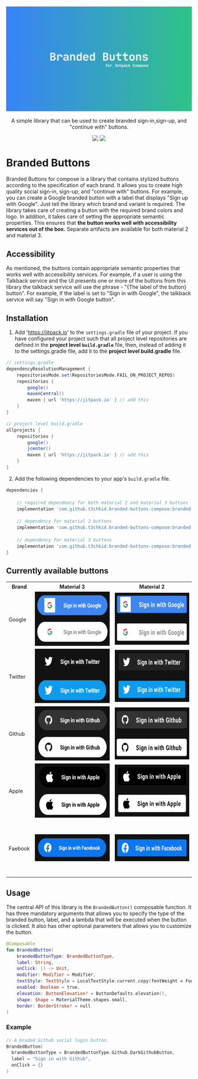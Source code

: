 ![Banner image](images/banner.png)
<p align = "center"> A simple library that can be used to create branded sign-in,sign-up, and "continue with" buttons. </p>
<p align = "center"><img src = "https://jitpack.io/v/t3chkid/branded-buttons-compose.svg"> </img> <img src = "https://www.repostatus.org/badges/latest/wip.svg"></img>
</p>

# Branded Buttons 
Branded Buttons for compose is a library that contains stylized buttons according to the specification of each brand. It allows you to create high quality social sign-in, sign-up, and "continue with" buttons. For example, you can create a Google branded button with a label that displays "Sign up with Google". Just tell the library which brand and variant is required. The library takes care of creating a button with the required brand colors and logo. In addition, it takes care of setting the appropriate semantic properties. This ensures that **the button works well with accessibility services out of the box.** Separate artifacts are available for both material 2 and material 3. 

## Accessibility
As mentioned, the buttons contain appropriate semantic properties that works well with accessibility services. For example, if a user is using the Talkback service and the UI presents one or more of the buttons from this library the talkback service will use the phrase - "{The label of the button} button". For example, if the label is set to "Sign in with Google", the talkback service will say "Sign in with Google button".

## Installation
1. Add 'https://jitpack.io' to the ```settings.gradle``` file of your project. If you have configured your project such that all project level repositories are defined in the **project level ```build.gradle```** file, then, instead of adding it to the settings.gradle file, add it to the **project level build.gradle** file.

```groovy
// settings.gradle
dependencyResolutionManagement {
    repositoriesMode.set(RepositoriesMode.FAIL_ON_PROJECT_REPOS)
    repositories {
        google()
        mavenCentral()
        maven { url 'https://jitpack.io' } // add this
    }
}
```

```groovy
// project level build.gradle
allprojects {
    repositories {
        google()
        jcenter()
        maven { url 'https://jitpack.io' } // add this
    }
}

```

2. Add the following dependencies to your app's ```build.gradle``` file.

```groovy
dependencies {

    // required dependency for both material 2 and material 3 buttons
    implementation 'com.github.t3chkid.branded-buttons-compose:branded-buttons-core:1.0.0'
    
    // dependency for material 2 buttons
    implementation 'com.github.t3chkid.branded-buttons-compose:branded-buttons-compose-m2:1.0.0'
    
    // dependency for material 3 buttons
    implementation 'com.github.t3chkid.branded-buttons-compose:branded-buttons-compose-m3:1.0.0'
}
```

## Currently available buttons

<table>
    <tr>
        <th> Brand </th>
        <th> Material 3 </th>
        <th> Material 2 </th> 
    <tr>
    <tr>
        <td> Google </td>
        <td  width = "273" height = "150"> <img src ="images/m3-google-buttons.png" width = "270" height = "147"></img> </td> 
        <td  width = "276" height = "144"> <img src ="images/google-buttons.png" width = "273" height = "141"></img> </td> 
    <tr>    
    <tr>
        <td> Twitter </td>
        <td  width = "273" height = "150"> <img src ="images/m3-twitter-buttons.png" width = "270" height = "147"></img> </td> 
        <td  width = "276" height = "144"> <img src ="images/twitter-buttons.png" width = "273" height = "141"></img> </td> 
    <tr>       
    <tr>
        <td> Github </td>
        <td  width = "273" height = "150"> <img src ="images/m3-github-buttons.png" width = "270" height = "147"></img> </td> 
        <td  width = "276" height = "144"> <img src ="images/github-buttons.png" width = "273" height = "141"></img> </td> 
    <tr>    
    <tr>
        <td> Apple </td>
        <td  width = "273" height = "150"> <img src ="images/m3-apple-buttons.png" width = "270" height = "147"></img> </td> 
        <td  width = "276" height = "144"> <img src ="images/apple-buttons.png" width = "273" height = "141"></img> </td> 
    <tr>  
    <tr>
        <td> Faebook </td>
        <td  width = "276" height = "144"> <img src ="images/m3-facebook-button.png" width = "301" height = "73"></img> </td> 
        <td  width = "273" height = "150"> <img src ="images/facebook-button.png" width = "301" height = "73"></img> </td> 
    <tr>     
</table>


## Usage
The central API of this library is the ```BrandedButton()``` composable function. It has three mandatory arguments that allows you to specify the type of the branded button, label, and a lambda that will be executed when the button is clicked. It also has other optional parameters that allows you to customize the button.
```kotlin
@Composable
fun BrandedButton(
    brandedButtonType: BrandedButtonType,
    label: String,
    onClick: () -> Unit,
    modifier: Modifier = Modifier,
    textStyle: TextStyle = LocalTextStyle.current.copy(fontWeight = FontWeight.Bold),
    enabled: Boolean = true,
    elevation: ButtonElevation? = ButtonDefaults.elevation(),
    shape: Shape = MaterialTheme.shapes.small,
    border: BorderStroke? = null
)
```

### Example
```kotlin
// A braded Github social login button.
BrandedButton(
  brandedButtonType = BrandedButtonType.Github.DarkGithubButton,
  label = "Sign in with Github",
  onClick = {}
)
```
